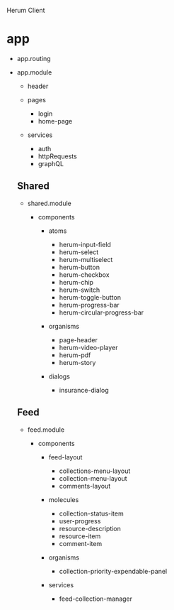 Herum Client

# app

- app.routing

* app.module

  - header
  - pages

    - login
    - home-page

  - services

    - auth <!-- will hold the data of the logged user with personal data + roles and more -->
    - httpRequests
    - graphQL <!-- will managed by the httpRequestService -->

  ## Shared

  - shared.module

    - components

      - atoms

        - herum-input-field
        - herum-select
        - herum-multiselect
        - herum-button
        - herum-checkbox
        - herum-chip
        - herum-switch
        - herum-toggle-button
        - herum-progress-bar
        - herum-circular-progress-bar

      - organisms

        - page-header <!-- TODO: ask avi if it will return in different places -->
        - herum-video-player
        - herum-pdf
        - herum-story

      - dialogs
        - insurance-dialog

  ## Feed

  - feed.module

    - components

      - feed-layout <!-- will call the molecules of the resources from the shared module + menus -->

        - collections-menu-layout
        - collection-menu-layout
        - comments-layout

      - molecules

        - collection-status-item
        - user-progress
        - resource-description
        - resource-item
        - comment-item

      - organisms

        - collection-priority-expendable-panel

      - services

        - feed-collection-manager
          <!-- the service will make the requests to the backend and will hold the data from the server  -->
          <!-- will hold a behaviorSubject of the collections over view and current collection resources data -->

